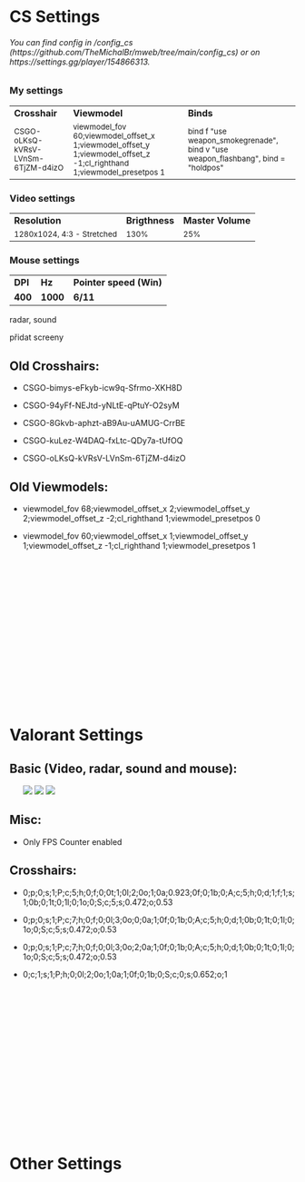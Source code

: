 <h1>CS Settings</h1>

<h6>You can find config in /config_cs (https://github.com/TheMichalBr/mweb/tree/main/config_cs) or on https://settings.gg/player/154866313.</h6>

<h3>My settings</h3>
<table>
<tr><td><b>Crosshair</b></td><td><b>Viewmodel</b></td><td><b>Binds</b></td></tr>
<tr><td><small>CSGO-oLKsQ-kVRsV-LVnSm-6TjZM-d4izO</small></td><td><small>viewmodel_fov 60;viewmodel_offset_x 1;viewmodel_offset_y 1;viewmodel_offset_z -1;cl_righthand 1;viewmodel_presetpos 1</small></td><td><small>bind f "use weapon_smokegrenade", bind v "use weapon_flashbang", bind = "holdpos"</small></td></tr>
</table>

<h3>Video settings</h3>
<table>
<tr><td><b>Resolution</b></td><td><b>Brigthness</b></td><td><b>Master Volume</b></td></tr>
<tr><td><small>1280x1024, 4:3 - Stretched </small></td><td><small>130%</small></td><td><small>25%</small></td></tr>
</table>

<h3>Mouse settings</h3>
<table>
<tr><td><b>DPI</b></td><td><b>Hz</b></td><td><b>Pointer speed (Win)</b></td></tr>
<tr><td><b>400</b></td><td><b>1000</b></td><td><b>6/11</b></td></tr>
</table>



radar, sound 

přidat screeny
<img src="">


<h2>Old Crosshairs:</h2>
<ul>
<li><p>CSGO-bimys-eFkyb-icw9q-Sfrmo-XKH8D</li>
<li><p>CSGO-94yFf-NEJtd-yNLtE-qPtuY-O2syM</li> 
<li><p>CSGO-8Gkvb-aphzt-aB9Au-uAMUG-CrrBE</li>
<li><p>CSGO-kuLez-W4DAQ-fxLtc-QDy7a-tUfOQ</li>
<li><p>CSGO-oLKsQ-kVRsV-LVnSm-6TjZM-d4izO</li>
</ul>
<h2>Old Viewmodels:</h2>
<ul>
<li><p>viewmodel_fov 68;viewmodel_offset_x 2;viewmodel_offset_y 2;viewmodel_offset_z -2;cl_righthand 1;viewmodel_presetpos 0</li>
<li><p>viewmodel_fov 60;viewmodel_offset_x 1;viewmodel_offset_y 1;viewmodel_offset_z -1;cl_righthand 1;viewmodel_presetpos 1</li>
</ul>
<br>
<br>
<br>
<br>
<br>
<br>
<br>
<br>
<br>
<br>
<br>
<br>
<br>
<br>
<br>
<h1>Valorant Settings</h1>
<h2>Basic (Video, radar, sound and mouse):</h2>
<ul>
  <img src="https://lh3.googleusercontent.com/drive-viewer/AFDK6gPyTMlMw5Ank2sL42YN19E8wmZbZMlLNzRpzy9UhZ-msOsjZshy1mi7xVhMzC9-I2Do9j0E4odWNNWc_PcLeBYExl5ojw=w1543-h653"></img>
  <img src="https://lh3.googleusercontent.com/drive-viewer/AFDK6gOBFyo2UkPrGUf96FJDIv-m4uSlLDzoB_KwB5kSRGR8jvlzPsEj-QaxJ-u4c3AvCVx6QWQ5QhQNd_burm2yRG4N7jP_Zw=w1543-h653"></img>
  <img src="https://lh3.googleusercontent.com/drive-viewer/AFDK6gMPTIyrexcy6Nll2NP9wYKKUXbzTGtjMHDzoavMzcnuEmcm1nSJfx7EFA-wCekXF9PHkCCCBxu0UbYfuNUgv9RCyvDkQA=w1543-h653"></img>
</ul>
<h2>Misc:</h2>
<ul>
<li><p>Only FPS Counter enabled</li>
</ul>
<h2>Crosshairs:</h2>
<ul>
<li><p>0;p;0;s;1;P;c;5;h;0;f;0;0t;1;0l;2;0o;1;0a;0.923;0f;0;1b;0;A;c;5;h;0;d;1;f;1;s;1;0b;0;1t;0;1l;0;1o;0;S;c;5;s;0.472;o;0.53</li>
<li><p>0;p;0;s;1;P;c;7;h;0;f;0;0l;3;0o;0;0a;1;0f;0;1b;0;A;c;5;h;0;d;1;0b;0;1t;0;1l;0;1o;0;S;c;5;s;0.472;o;0.53</li> 
<li><p>0;p;0;s;1;P;c;7;h;0;f;0;0l;3;0o;2;0a;1;0f;0;1b;0;A;c;5;h;0;d;1;0b;0;1t;0;1l;0;1o;0;S;c;5;s;0.472;o;0.53</li>
<li><p>0;c;1;s;1;P;h;0;0l;2;0o;1;0a;1;0f;0;1b;0;S;c;0;s;0.652;o;1</li>
</ul>
<br>
<br>
<br>
<br>
<br>
<br>
<br>
<br>
<br>
<br>
<br>
<br>
<br>
<br>
<br>
<h1>Other Settings</h1>

